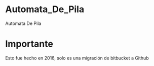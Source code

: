 # Automata_De_Pila
Automata De Pila

# Importante

Esto fue hecho en 2016, solo es una migración de bitbucket a Github
